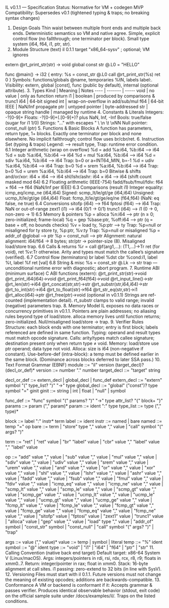IL v0.1.1 — Specification
Status: Normative for VM + codegen MVP
Compatibility: Supersedes v0.1 (tightened typing & traps; no breaking syntax changes)
1. Design Goals
Thin waist between multiple front ends and multiple back ends.
Deterministic semantics so VM and native agree.
Simple, explicit control flow (no fallthrough; one terminator per block).
Small type system (i64, f64, i1, ptr, str).
2. Module Structure (text)
il 0.1.1
target "x86_64-sysv"      ; optional; VM ignores

extern @rt_print_str(str) -> void
global const str @.L0 = "HELLO"

func @main() -> i32 {
entry:
  %s = const_str @.L0
  call @rt_print_str(%s)
  ret 0
}
Symbols: functions/globals @name, temporaries %tN, labels label:.
Visibility: extern, global [const], func (public by default), internal (optional attribute).
3. Types
Kind | Meaning | Notes
---- | ------- | -----
void | no value | only as function return
i1 | boolean | produced by comparisons & trunc1
i64 | 64-bit signed int | wrap-on-overflow in add/sub/mul
f64 | 64-bit IEEE | NaN/Inf propagate
ptr | untyped pointer | byte-addressed
str | opaque string handle | managed by runtime
4. Constants & Literals
Integers: -?[0-9]+
Floats: -?[0-9]+(\.[0-9]+)? plus NaN, Inf, -Inf
Bools: true/false (sugar for i1 1/0)
Strings: "..." with escapes \" \\ \n \t \xNN
Null pointer: const_null (ptr)
5. Functions & Basic Blocks
A function has parameters, return type, 1+ blocks.
Exactly one terminator per block and none elsewhere.
No implicit fallthrough; control flow uses br/cbr/ret.
6. Instruction Set (typing & traps)
Legend: ⟶ result type, Trap: runtime error condition.
6.1 Integer arithmetic (wrap on overflow)
%d = add %a:i64, %b:i64 ⟶ i64
%d = sub %a:i64, %b:i64 ⟶ i64
%d = mul %a:i64, %b:i64 ⟶ i64
%d = sdiv %a:i64, %b:i64 ⟶ i64 Trap: b=0 or a=INT64_MIN, b=-1
%d = udiv %a:i64, %b:i64 ⟶ i64 Trap: b=0
%d = srem %a:i64, %b:i64 ⟶ i64 Trap: b=0
%d = urem %a:i64, %b:i64 ⟶ i64 Trap: b=0
Bitwise & shifts
and/or/xor: i64 × i64 ⟶ i64
shl/lshr/ashr: i64 × i64 ⟶ i64 (shift count masked mod 64)
6.2 Floating arithmetic (IEEE-754)
fadd/fsub/fmul/fdiv: f64 × f64 ⟶ f64 (NaN/Inf per IEEE)
6.3 Comparisons (result i1)
Integer equality: icmp_eq/icmp_ne (i64,i64)
Signed: scmp_lt/le/gt/ge (i64,i64)
Unsigned: ucmp_lt/le/gt/ge (i64,i64)
Float: fcmp_lt/le/gt/ge/eq/ne (f64,f64) (NaN: eq false, ne true)
6.4 Conversions
sitofp (i64) ⟶ f64
fptosi (f64) ⟶ i64 Trap: NaN or out-of-range
zext1 (i1) ⟶ i64 (0/1 → 0/1)
trunc1 (i64) ⟶ i1 (0 → 0, non-zero → 1)
6.5 Memory & pointers
%p = alloca %n:i64 ⟶ ptr (n ≥ 0; zero-initialized; frame-local)
%q = gep %base:ptr, %off:i64 ⟶ ptr (q = base + off, no bounds checks)
%v = load ty, %p:ptr ⟶ ty Trap: %p=null or misaligned for ty
store ty, %p:ptr, %v:ty Trap: %p=null or misaligned
%p = addr_of @global ⟶ ptr
%p = const_null ⟶ ptr
Alignment: natural alignment: i64/f64 → 8 bytes; str/ptr → pointer-size (8). Misaligned load/store trap.
6.6 Calls & returns
%r = call @f(arg1,…): (T1,…)->Tr
ret (for void), ret %v:Tr otherwise.
Arity and types must match the callee’s signature (verified).
6.7 Control flow (terminators)
br label %dst
cbr %cond:i1, label %t, label %f
ret [val]
6.8 String & misc
%s = const_str @.Lk ⟶ str
trap — unconditional runtime error with diagnostic; abort program.
7. Runtime ABI (minimum surface)
C ABI functions (extern):
@rt_print_str(str)->void
@rt_print_i64(i64)->void
@rt_print_f64(f64)->void
@rt_input_line()->str
@rt_len(str)->i64
@rt_concat(str,str)->str
@rt_substr(str,i64,i64)->str
@rt_to_int(str)->i64
@rt_to_float(str)->f64
@rt_str_eq(str,str)->i1
@rt_alloc(i64)->ptr
@rt_free(ptr)->void         (optional in v0.1.1)
Strings are ref-counted (implementation detail). rt_substr clamps to valid range; invalid (negative) parameters trap.
8. Memory Model
IL exposes no data races or concurrency primitives in v0.1.1.
Pointers are plain addresses; no aliasing rules beyond type of load/store.
alloca memory lives until function returns; zero-initialized.
Null/misaligned load/store → trap.
9. Verifier Rules
Structure: each block ends with one terminator; entry is first block; labels referenced are defined in same function.
Typing: operand and result types must match opcode signature.
Calls: arity/types match callee signature; destination present only when return type ≠ void.
Memory: load/store use ptr operand; data type not void.
Alloca: size is i64 (non-negative if constant).
Use-before-def (intra-block): a temp must be defined earlier in the same block. (Dominance across blocks deferred to later SSA pass.)
10. Text Format Grammar (EBNF)
module      ::= "il" version (target_decl)? (decl_or_def)*
version     ::= number "." number
target_decl ::= "target" string

decl_or_def ::= extern_decl | global_decl | func_def
extern_decl ::= "extern" symbol "(" type_list? ")" "->" type
global_decl ::= "global" ("const")? type symbol "=" ginit
ginit       ::= string | int | float | "null" | symbol

func_def    ::= "func" symbol "(" params? ")" "->" type attr_list? "{" block+ "}"
params      ::= param ("," param)*
param       ::= ident ":" type
type_list   ::= type ("," type)*

block       ::= label ":" instr* term
label       ::= ident
instr       ::= named | bare
named       ::= temp "=" op
bare        ::= term | "store" type "," value "," value | "call" symbol "(" args? ")"

term        ::= "ret" | "ret" value
             | "br" "label" value
             | "cbr" value "," "label" value "," "label" value

op          ::= "add" value "," value
             | "sub" value "," value
             | "mul" value "," value
             | "sdiv" value "," value
             | "udiv" value "," value
             | "srem" value "," value
             | "urem" value "," value
             | "and" value "," value
             | "or"  value "," value
             | "xor" value "," value
             | "shl" value "," value
             | "lshr" value "," value
             | "ashr" value "," value
             | "fadd" value "," value
             | "fsub" value "," value
             | "fmul" value "," value
             | "fdiv" value "," value
             | "icmp_eq" value "," value
             | "icmp_ne" value "," value
             | "scmp_lt" value "," value | "scmp_le" value "," value
             | "scmp_gt" value "," value | "scmp_ge" value "," value
             | "ucmp_lt" value "," value | "ucmp_le" value "," value
             | "ucmp_gt" value "," value | "ucmp_ge" value "," value
             | "fcmp_lt" value "," value | "fcmp_le" value "," value
             | "fcmp_gt" value "," value | "fcmp_ge" value "," value
             | "fcmp_eq" value "," value | "fcmp_ne" value "," value
             | "sitofp" value
             | "fptosi" value
             | "zext1"  value
             | "trunc1" value
             | "alloca" value
             | "gep" value "," value
             | "load" type "," value
             | "addr_of" symbol
             | "const_str" symbol
             | "const_null"
             | "call" symbol "(" args? ")"
             | "trap"

args        ::= value ("," value)*
value       ::= temp | symbol | literal
temp        ::= "%" ident
symbol      ::= "@" ident
type        ::= "void" | "i1" | "i64" | "f64" | "ptr" | "str"
11. Calling Convention (native back end target)
Default target: x86-64 System V (Linux/macOS).
Args: integers/pointers in rdi, rsi, rdx, rcx, r8, r9; floats in xmm0..7.
Return: integer/pointer in rax; float in xmm0.
Stack: 16-byte alignment at call sites.
i1 passing: zero-extend to 32 bits (in line with SysV).
12. Versioning
Files must start with il 0.1.1.
Future versions must not change the meaning of existing opcodes; additions are backwards-compatible.
13. Conformance
A VM or backend is conformant if it:
Accepts grammar & passes verifier.
Produces identical observable behavior (stdout, exit code) on the official sample suite under /docs/examples/il/.
Traps on the listed conditions.
